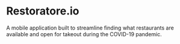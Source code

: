 # Restoratore.io
A mobile application built to streamline finding what restaurants are available and open for takeout during the COVID-19 pandemic.
